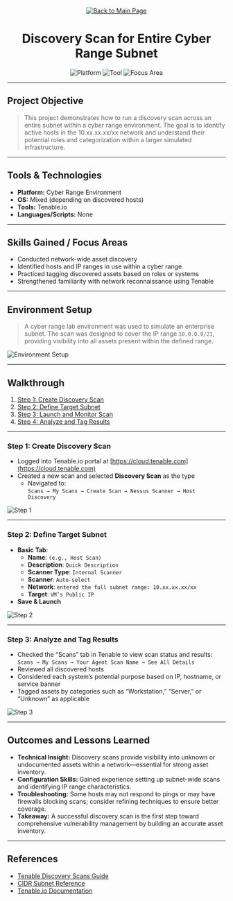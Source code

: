 <p align="center">
  <a href="https://github.com/Samuel-Cavada" target="_blank">
    <img src="https://img.shields.io/badge/Back_to_Main_Page-000000?style=for-the-badge&logo=github&logoColor=white" alt="Back to Main Page"/>
  </a>
</p>

<h1 align="center">Discovery Scan for Entire Cyber Range Subnet</h1>

<p align="center">
  <img src="https://img.shields.io/badge/Platform-Cyber%20Range-0078D4?style=for-the-badge&logo=microsoft&logoColor=white" alt="Platform" />
  <img src="https://img.shields.io/badge/Tool-Tenable.io-00B388?style=for-the-badge&logo=tenable&logoColor=white" alt="Tool" />
  <img src="https://img.shields.io/badge/Focus-Asset%20Discovery-orange?style=for-the-badge" alt="Focus Area" />
</p>

---

## Project Objective
> This project demonstrates how to run a discovery scan across an entire subnet within a cyber range environment. The goal is to identify active hosts in the 10.xx.xx.xx/xx network and understand their potential roles and categorization within a larger simulated infrastructure.

---

## Tools & Technologies
- **Platform:** Cyber Range Environment
- **OS:** Mixed (depending on discovered hosts)
- **Tools:** Tenable.io
- **Languages/Scripts:** None

---

## Skills Gained / Focus Areas
- Conducted network-wide asset discovery
- Identified hosts and IP ranges in use within a cyber range
- Practiced tagging discovered assets based on roles or systems
- Strengthened familiarity with network reconnaissance using Tenable

---

## Environment Setup
> A cyber range lab environment was used to simulate an enterprise subnet. The scan was designed to cover the IP range `10.0.0.0/21`, providing visibility into all assets present within the defined range.

![Environment Setup](assets/images/setup.jpg)

---

## Walkthrough
1. [Step 1: Create Discovery Scan](#step-1-create-discovery-scan)
2. [Step 2: Define Target Subnet](#step-2-define-target-subnet)
3. [Step 3: Launch and Monitor Scan](#step-3-launch-and-monitor-scan)
4. [Step 4: Analyze and Tag Results](#step-4-analyze-and-tag-results)

---

### Step 1: Create Discovery Scan
- Logged into Tenable.io portal at [https://cloud.tenable.com](https://cloud.tenable.com)
- Created a new scan and selected **Discovery Scan** as the type
  - Navigated to:  
    `Scans → My Scans → Create Scan → Nessus Scanner → Host Discovery`

![Step 1](assets/images/step1.jpg)

---

### Step 2: Define Target Subnet

- **Basic Tab**:
  - **Name**: `(e.g., Host Scan)`
  - **Description**: `Quick Description`
  - **Scanner Type**: `Internal Scanner`  
  - **Scanner**: `Auto-select`  
  - **Network**: `entered the full subnet range: 10.xx.xx.xx/xx`  
  - **Target**: `VM’s Public IP`  
- **Save & Launch**

![Step 2](assets/images/step2.jpg)

---

### Step 3: Analyze and Tag Results
- Checked the “Scans” tab in Tenable to view scan status and results:  
  `Scans → My Scans → Your Agent Scan Name → See All Details`
- Reviewed all discovered hosts
- Considered each system’s potential purpose based on IP, hostname, or service banner  
- Tagged assets by categories such as “Workstation,” “Server,” or “Unknown” as applicable

![Step 3](assets/images/step4.jpg)

---

## Outcomes and Lessons Learned
- **Technical Insight:** Discovery scans provide visibility into unknown or undocumented assets within a network—essential for strong asset inventory.
- **Configuration Skills:** Gained experience setting up subnet-wide scans and identifying IP range characteristics.
- **Troubleshooting:** Some hosts may not respond to pings or may have firewalls blocking scans; consider refining techniques to ensure better coverage.
- **Takeaway:** A successful discovery scan is the first step toward comprehensive vulnerability management by building an accurate asset inventory.

---

## References
- [Tenable Discovery Scans Guide](https://docs.tenable.com/nessus/Content/DiscoveryScan.htm)
- [CIDR Subnet Reference](https://www.ipaddressguide.com/cidr)
- [Tenable.io Documentation](https://docs.tenable.com/)
